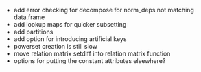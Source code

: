- add error checking for decompose for norm_deps not matching data.frame
- add lookup maps for quicker subsetting
- add partitions
- add option for introducing artificial keys
- powerset creation is still slow
- move relation matrix setdiff into relation matrix function
- options for putting the constant attributes elsewhere?
